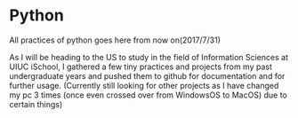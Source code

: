 # Python
All practices of python goes here from now on(2017/7/31)

As I will be heading to the US to study in the field of Information Sciences at UIUC iSchool, I gathered a few tiny practices and projects
from my past undergraduate years and pushed them to github for documentation and for further usage. (Currently still looking for other
projects as I have changed my pc 3 times (once even crossed over from WindowsOS to MacOS) due to certain things)
